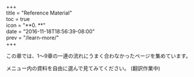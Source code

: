+++  
title = "Reference Material"  
toc = true  
icon = "**0. **"  
date = "2016-11-18T18:56:39-08:00"  
prev = "/learn-more/"  
+++

この章では、1〜9章の一連の流れにうまく合わなかったページを集めています。

メニュー内の資料を自由に選んで見てみてください。 (翻訳作業中)